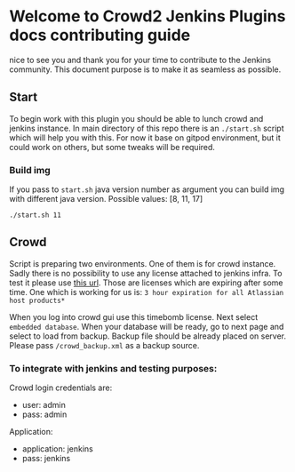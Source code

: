 # Welcome to Crowd2 Jenkins Plugins docs contributing guide <!-- omit in toc -->

nice to see you and thank you for your time to contribute to the Jenkins community.
This document purpose is to make it as seamless as possible.

## Start

To begin work with this plugin you should be able to lunch crowd and jenkins instance.
In main directory of this repo there is an ```./start.sh``` script which will help you with this.
For now it base on gitpod environment, but it could work on others, but some tweaks will be required.

### Build img

If you pass to `start.sh` java version number as argument you can build img with different java version. Possible values: [8, 11, 17]
```
./start.sh 11
```


## Crowd

Script is preparing two environments. One of them is for crowd instance.
Sadly there is no possibility to use any license attached to jenkins infra.
To test it please use [this url](https://developer.atlassian.com/platform/marketplace/timebomb-licenses-for-testing-server-apps/
).
Those are licenses which are expiring after some time.
One which is working for us is: `3 hour expiration for all Atlassian host products*`

When you log into crowd gui use this timebomb license. 
Next select `embedded database`.
When your database will be ready, go to next page and select to load from backup.
Backup file should be already placed on server. Please pass `/crowd_backup.xml` as a backup source.

### To integrate with jenkins and testing purposes:

Crowd login credentials are:
* user:         admin
* pass:         admin

Application:
* application:  jenkins
* pass:         jenkins
